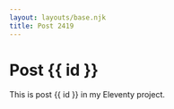 ```yaml
---
layout: layouts/base.njk
title: Post 2419
---
```


# Post {{ id }}

This is post {{ id }} in my Eleventy project.
